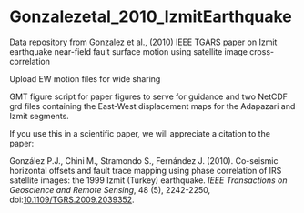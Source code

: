 # Gonzalezetal_2010_IzmitEarthquake
Data repository from Gonzalez et al., (2010) IEEE TGARS paper on Izmit earthquake near-field fault surface motion using satellite image cross-correlation

Upload EW motion files for wide sharing

GMT figure script for paper figures to serve for guidance and two NetCDF grd files containing the East-West displacement maps for the Adapazari and Izmit segments.

If you use this in a scientific paper, we will appreciate a citation to the paper:

González P.J., Chini M., Stramondo S., Fernández J. (2010). Co-seismic horizontal offsets and fault trace mapping using phase correlation of IRS satellite images: the 1999 Izmit (Turkey) earthquake. *IEEE Transactions on Geoscience and Remote Sensing*, 48 (5), 2242-2250, doi:[10.1109/TGRS.2009.2039352](https://doi.org/10.1109/TGRS.2009.2039352).
